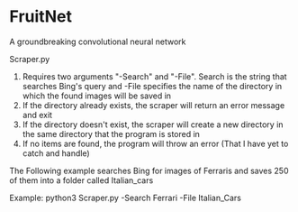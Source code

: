 # FruitNet
A groundbreaking convolutional neural network


Scraper.py

1. Requires two arguments "-Search" and "-File". Search is the string that searches Bing's query and -File specifies the name of the directory in which the found images will be saved in
2. If the directory already exists, the scraper will return an error message and exit
3. If the directory doesn't exist, the scraper will create a new directory in the same directory that the program is 	stored in
4. If no items are found, the program will throw an error (That I have yet to catch and handle)


The Following example searches Bing for images of Ferraris and saves 250 of them into a folder called Italian_cars

Example:
	python3 Scraper.py -Search Ferrari -File Italian_Cars


